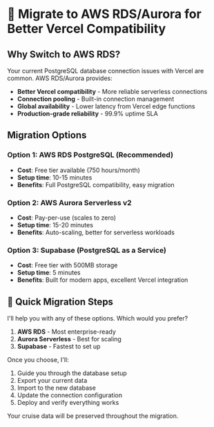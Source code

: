 # 🔄 Migrate to AWS RDS/Aurora for Better Vercel Compatibility

## Why Switch to AWS RDS?

Your current PostgreSQL database connection issues with Vercel are common. AWS RDS/Aurora provides:
- **Better Vercel compatibility** - More reliable serverless connections
- **Connection pooling** - Built-in connection management
- **Global availability** - Lower latency from Vercel edge functions
- **Production-grade reliability** - 99.9% uptime SLA

## Migration Options

### Option 1: AWS RDS PostgreSQL (Recommended)
- **Cost**: Free tier available (750 hours/month)
- **Setup time**: 10-15 minutes
- **Benefits**: Full PostgreSQL compatibility, easy migration

### Option 2: AWS Aurora Serverless v2
- **Cost**: Pay-per-use (scales to zero)
- **Setup time**: 15-20 minutes  
- **Benefits**: Auto-scaling, better for serverless workloads

### Option 3: Supabase (PostgreSQL as a Service)
- **Cost**: Free tier with 500MB storage
- **Setup time**: 5 minutes
- **Benefits**: Built for modern apps, excellent Vercel integration

## 🚀 Quick Migration Steps

I'll help you with any of these options. Which would you prefer?

1. **AWS RDS** - Most enterprise-ready
2. **Aurora Serverless** - Best for scaling
3. **Supabase** - Fastest to set up

Once you choose, I'll:
1. Guide you through the database setup
2. Export your current data
3. Import to the new database
4. Update the connection configuration
5. Deploy and verify everything works

Your cruise data will be preserved throughout the migration.